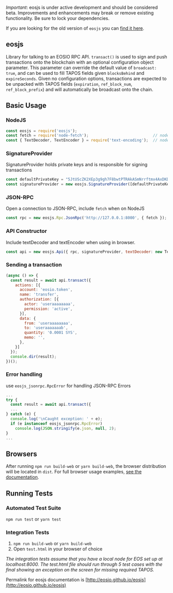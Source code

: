 *Important*: eosjs is under active development and should be considered beta. Improvements and enhancements may break or remove existing functionality. Be sure to lock your dependencies.

If you are looking for the old version of `eosjs` you can [find it here](https://github.com/EOSIO/eosjs/tree/v16.0.9).

## eosjs

Library for talking to an EOSIO RPC API. `transact()` is used to sign and push transactions onto the blockchain with an optional configuration object parameter.  This parameter can override the default value of `broadcast: true`, and can be used to fill TAPOS fields given `blocksBehind` and `expireSeconds`.  Given no configuration options, transactions are expected to be unpacked with TAPOS fields (`expiration`, `ref_block_num`, `ref_block_prefix`) and will automatically be broadcast onto the chain.

## Basic Usage

### NodeJS
```js
const eosjs = require('eosjs');
const fetch = require('node-fetch');                            // node only; not needed in browsers
const { TextDecoder, TextEncoder } = require('text-encoding');  // node, IE11 and IE Edge Browsers
```

### SignatureProvider
SignatureProvider holds private keys and is responsible for signing transactions
```js
const defaultPrivateKey = "5JtUScZK2XEp3g9gh7F8bwtPTRAkASmNrrftmx4AxDKD5K4zDnr"; // useraaaaaaaa
const signatureProvider = new eosjs.SignatureProvider([defaultPrivateKey]);
```

### JSON-RPC
Open a connection to JSON-RPC, include `fetch` when on NodeJS
```js
const rpc = new eosjs.Rpc.JsonRpc('http://127.0.0.1:8000', { fetch });
```

### API Constructor
Include textDecoder and textEncoder when using in browser.
```js
const api = new eosjs.Api({ rpc, signatureProvider, textDecoder: new TextDecoder, textEncoder: new TextEncoder });
```

### Sending a transaction
```js
(async () => {
  const result = await api.transact({
    actions: [{
      account: 'eosio.token',
      name: 'transfer',
      authorization: [{
        actor: 'useraaaaaaaa',
        permission: 'active',
      }],
      data: {
        from: 'useraaaaaaaa',
        to: 'useraaaaaaab',
        quantity: '0.0001 SYS',
        memo: '',
      },
    }]
  });
  console.dir(result);
})();
```

### Error handling
use `eosjs_jsonrpc.RpcError` for handling JSON-RPC Errors
```js
...
try {
  const result = await api.transact({
  ...
} catch (e) {
  console.log('\nCaught exception: ' + e);
  if (e instanceof eosjs_jsonrpc.RpcError)
    console.log(JSON.stringify(e.json, null, 2);
}
...
```

## Browsers
After running `npm run build-web` or `yarn build-web`, the browser distribution will be located in `dist`. For full browser usage examples, [see the documentation](https://eosio.github.io/eosjs/static/3.-Browsers.html).

## Running Tests

### Automated Test Suite
`npm run test` or `yarn test`

### Integration Tests
1. `npm run build-web` or `yarn build-web`
1. Open `test.html` in your browser of choice

*The integration tests assume that you have a local node for EOS set up at localhost:8000. The test.html file should run through 5 test cases with the final showing an exception on the screen for missing required TAPOS.*


Permalink for eosjs documentation is [http://eosio.github.io/eosjs](http://eosio.github.io/eosjs)
